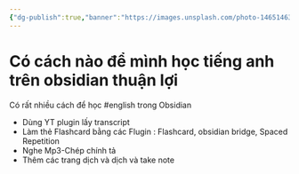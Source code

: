 ```yaml
---
{"dg-publish":true,"banner":"https://images.unsplash.com/photo-1465146344425-f00d5f5c8f07?crop=entropy&cs=tinysrgb&fit=max&fm=jpg&ixid=M3wzNjAwOTd8MHwxfHNlYXJjaHwxMHx8bmF0dXJlfGVufDB8MHx8fDE2OTE3NDM2ODB8MA&ixlib=rb-4.0.3&q=80&w=400","permalink":"/1-hoc-obsidian-online/cac-cau-hoi-cua-moi-nguoi-de-tham-khao/hoc-tieng-anh-trong-obsidian/","dgPassFrontmatter":true,"noteIcon":"1","created":"","updated":""}
---
```





# Có cách nào để mình học tiếng anh trên obsidian thuận lợi

Có rất nhiều cách để học #english trong Obsidian

- Dùng YT plugin lấy transcript
- Làm thẻ Flashcard bằng các Flugin : Flashcard, obsidian bridge, Spaced Repetition
- Nghe Mp3-Chép chính tả
- Thêm các trang dịch và dịch và take note

